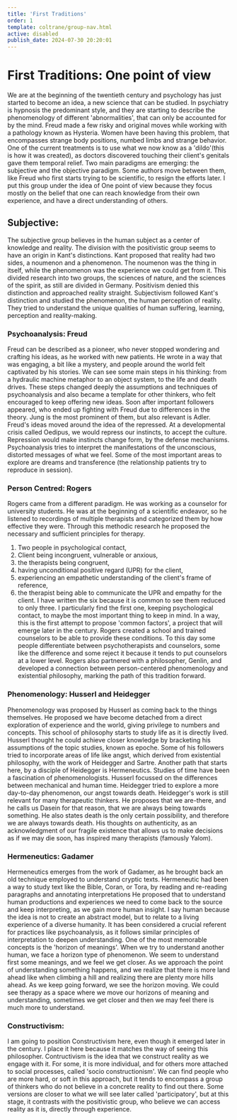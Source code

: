 ```yaml
---
title: 'First Traditions'
order: 1
template: coltrane/group-nav.html
active: disabled
publish_date: 2024-07-30 20:20:01
---
```


# First Traditions: One point of view
We are at the beginning of the twentieth century and psychology has just started to become an idea, a new science that can be studied.
In psychiatry is hypnosis the predominant style, and they are starting to describe the phenomenology of different 'abnormalities', that can only be accounted for by the mind.
Freud made a few risky and original moves while working with a pathology known as Hysteria. Women have been having this problem, that encompasses strange body positions, numbed limbs and strange behavior.
One of the current treatments is to use what we now know as a 'dildo'(this is how it was created), as doctors discovered touching their client's genitals gave them temporal relief.
Two main paradigms are emerging: the subjective and the objective paradigm. Some authors move between them, like Freud who first starts trying to be scientific, to resign the efforts later.
I put this group under the idea of One point of view because they focus mostly on the belief that one can reach knowledge from their own experience, and have a direct understanding of others.

## Subjective:
The subjective group believes in the human subject as a center of knowledge and reality. The division with the positivistic group seems to have an origin in Kant's distinctions.
Kant proposed that reality had two sides, a noumenon and a phenomenon. The noumenon was the thing in itself, while the phenomenon was the experience we could get from it.
This divided research into two groups, the sciences of nature, and the sciences of the spirit, as still are divided in Germany. Positivism denied this distinction and approached reality straight.
Subjectivism followed Kant's distinction and studied the phenomenon, the human perception of reality. They tried to understand the unique qualities of human suffering, learning, perception and reality-making.

### Psychoanalysis: Freud
Freud can be described as a pioneer, who never stopped wondering and crafting his ideas, as he worked with new patients. He wrote in a way that was engaging, a bit like a mystery, and people around the world felt captivated by his stories.
We can see some main steps in his thinking: from a hydraulic machine metaphor to an object system, to the life and death drives. These steps changed deeply the assumptions and techniques of psychoanalysis and also became a template for other thinkers, who felt encouraged to keep offering new ideas.
Soon after important followers appeared, who ended up fighting with Freud due to differences in the theory. Jung is the most prominent of them, but also relevant is Adler.
Freud's ideas moved around the idea of the repressed. At a developmental crisis called Oedipus, we would repress our instincts, to accept the culture. Repression would make instincts change form, by the defense mechanisms.
Psychoanalysis tries to interpret the manifestations of the unconscious, distorted messages of what we feel. Some of the most important areas to explore are dreams and transference (the relationship patients try to reproduce in session).

### Person Centred: Rogers
Rogers came from a different paradigm. He was working as a counselor for university students. He was at the beginning of a scientific endeavor, so he listened to recordings of multiple therapists and categorized them by how effective they were.
Through this methodic research he proposed the necessary and sufficient principles for therapy.
1.	Two people in psychological contact,
2.	Client being incongruent, vulnerable or anxious,
3.	the therapists being congruent,
4.	having unconditional positive regard (UPR) for the client,
5.	experiencing an empathetic understanding of the client's frame of reference,
6.	the therapist being able to communicate the UPR and empathy for the client.
I have written the six because it is common to see them reduced to only three. I particularly find the first one, keeping psychological contact, to maybe the most important thing to keep in mind.
In a way, this is the first attempt to propose 'common factors', a project that will emerge later in the century. Rogers created a school and trained counselors to be able to provide these conditions.
To this day some people differentiate between psychotherapists and counselors, some like the difference and some reject it because it tends to put counselors at a lower level.
Rogers also partnered with a philosopher, Genlin, and developed a connection between person-centered phenomenology and existential philosophy, marking the path of this tradition forward.

### Phenomenology: Husserl and Heidegger
Phenomenology was proposed by Husserl as coming back to the things themselves. He proposed we have become detached from a direct exploration of experience and the world, giving privilege to numbers and concepts.
This school of philosophy starts to study life as it is directly lived. Husserl thought he could achieve closer knowledge by bracketing his assumptions of the topic studies, known as epoche.
Some of his followers tried to incorporate areas of life like angst, which derived from existential philosophy, with the work of Heidegger and Sartre. Another path that starts here, by a disciple of Heidegger is Hermeneutics.
Studies of time have been a fascination of phenomenologists. Husserl focussed on the differences between mechanical and human time. Heidegger tried to explore a more day-to-day phenomenon, our angst towards death.
Heidegger's work is still relevant for many therapeutic thinkers. He proposes that we are-there, and he calls us Dasein for that reason, that we are always being towards something. He also states death is the only certain possibility, and therefore we are always towards death.
His thoughts on authenticity, as an acknowledgment of our fragile existence that allows us to make decisions as if we may die soon, has inspired many therapists (famously Yalom).

### Hermeneutics: Gadamer
Hermeneutics emerges from the work of Gadamer, as he brought back an old technique employed to understand cryptic texts. Hermeneutic had been a way to study text like the Bible, Coran, or Tora, by reading and re-reading paragraphs and annotating interpretations
He proposed that to understand human productions and experiences we need to come back to the source and keep interpreting, as we gain more human insight. I say human because the idea is not to create an abstract model, but to relate to a living experience of a diverse humanity.
It has been considered a crucial referent for practices like psychoanalysis, as it follows similar principles of interpretation to deepen understanding.
One of the most memorable concepts is the 'horizon of meanings'. When we try to understand another human, we face a horizon type of phenomenon. We seem to understand first some meanings, and we feel we get closer.
As we approach the point of understanding something happens, and we realize that there is more land ahead like when climbing a hill and realizing there are plenty more hills ahead. As we keep going forward, we see the horizon moving.
We could see therapy as a space where we move our horizons of meaning and understanding, sometimes we get closer and then we may feel there is much more to understand.

### Constructivism:
I am going to position Constructivism here, even though it emerged later in the century. I place it here because it matches the way of seeing this philosopher.
Contructivism is the idea that we construct reality as we engage with it. For some, it is more individual, and for others more attached to social processes, called 'socio constructionism'.
We can find people who are more hard, or soft in this approach, but it tends to encompass a group of thinkers who do not believe in a concrete reality to find out there.
Some versions are closer to what we will see later called 'participatory', but at this stage, it contrasts with the positivistic group, who believe we can access reality as it is, directly through experience.



